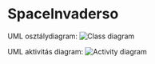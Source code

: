 # SpaceInvaderso
UML osztálydiagram:
![Class diagram](https://user-images.githubusercontent.com/61547380/233044926-cbea921c-7f20-42ea-bce3-ea67c5600edd.png)

UML aktivitás diagram:
![Activity diagram](https://user-images.githubusercontent.com/61547380/233044955-fd2bc4dc-5beb-4576-a214-540f9b568a9d.png)
